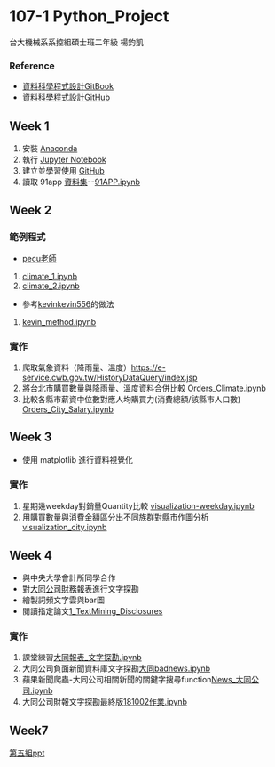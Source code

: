 # 107-1 Python_Project
台大機械系系控組碩士班二年級 楊鈞凱
### Reference
- [資料科學程式設計GitBook](https://pecu.gitbooks.io/python_/content/)
- [資料科學程式設計GitHub](https://github.com/NTU-CSX-Project/107-1PythonSampleCode/)

## Week 1

1. 安裝 [Anaconda](https://www.anaconda.com/download/)
2. 執行 [Jupyter Notebook](https://jupyter.readthedocs.io/en/latest/install.html#installing-jupyter-using-anaconda-and-conda)
3. 建立並學習使用 [GitHub](https://gitbook.tw/)
4. 讀取 91app [資料集](https://drive.google.com/drive/folders/1g7Q81jHDXpJcWdhJEDl8h_wS_XmODgiB)--[91APP.ipynb](https://github.com/YangChunKai/NTUCSX2018/blob/master/week1/91APP.ipynb)

## Week 2

### 範例程式
- [pecu老師](https://github.com/NTU-CSX-Project/107-1PythonSampleCode/tree/master/week_2)
1. [climate_1.ipynb](https://github.com/YangChunKai/NTUCSX2018/blob/master/week2/climate_1.ipynb)
2. [climate_2.ipynb](https://github.com/YangChunKai/NTUCSX2018/blob/master/week2/climate_2.ipynb)
- 參考[kevinkevin556](https://github.com/kevinkevin556/STASD/blob/master/week%202/climate.py)的做法
1. [kevin_method.ipynb](https://github.com/YangChunKai/NTUCSX2018/blob/master/week2/kevin_method.ipynb)
### 實作
1. 爬取氣象資料（降雨量、溫度）https://e-service.cwb.gov.tw/HistoryDataQuery/index.jsp
2. 將台北市購買數量與降雨量、溫度資料合併比較 [Orders_Climate.ipynb](https://github.com/YangChunKai/NTUCSX2018/blob/master/week2/Orders_Climate.ipynb)
3. 比較各縣市薪資中位數對應人均購買力(消費總額/該縣市人口數) [Orders_City_Salary.ipynb](https://github.com/YangChunKai/NTUCSX2018/blob/master/week2/Orders_City_Salary.ipynb)

## Week 3
- 使用 matplotlib 進行資料視覺化
### 實作
1. 星期幾weekday對銷量Quantity比較 [visualization-weekday.ipynb](https://github.com/YangChunKai/NTUCSX2018/blob/master/week3/visualization-weekday.ipynb)
2. 用購買數量與消費金額區分出不同族群對縣市作圖分析 [visualization_city.ipynb](https://github.com/YangChunKai/NTUCSX2018/blob/master/week3/visualization_city.ipynb)

## Week 4
- 與中央大學會計所同學合作
- 對[大同公司財務報](https://github.com/NTU-CSX-Project/107-1PythonSampleCode/blob/master/week_4/Reports/2371%202017%20%E5%A4%A7%E5%90%8C.pdf)表進行文字探勘
- 繪製詞頻文字雲與bar圖
- 閱讀指定論文[1_TextMining_Disclosures](https://github.com/NTU-CSX-Project/107-1PythonSampleCode/blob/master/week_4/1_TextMining_Disclosures.pdf)
### 實作
1. 課堂練習[大同報表_文字探勘.ipynb](https://github.com/YangChunKai/NTUCSX2018/blob/master/week4/%E5%A4%A7%E5%90%8C%E5%A0%B1%E8%A1%A8_%E6%96%87%E5%AD%97%E6%8E%A2%E5%8B%98.ipynb)
2. 大同公司負面新聞資料庫文字探勘[大同badnews.ipynb](https://github.com/YangChunKai/NTUCSX2018/blob/master/week4/%E5%A4%A7%E5%90%8Cbadnews.ipynb)
3. 蘋果新聞爬蟲-大同公司相關新聞的關鍵字搜尋function[News_大同公司.ipynb](https://github.com/YangChunKai/NTUCSX2018/blob/master/week4/News_%E5%A4%A7%E5%90%8C%E5%85%AC%E5%8F%B8.ipynb)
4. 大同公司財報文字探勘最終版[181002作業.ipynb](https://github.com/YangChunKai/NTUCSX2018/blob/master/week4/181002%E4%BD%9C%E6%A5%AD.ipynb)

## Week7
[第五組ppt](https://docs.google.com/presentation/d/1Xekk7mJpm_4nJlwcQv2eBq0okF8QnMr6uVlE93PsHMc/edit?usp=sharing)

